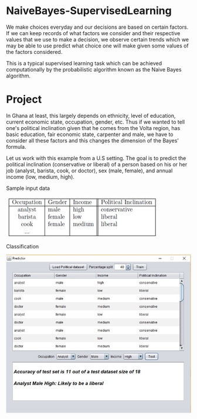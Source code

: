 # NaiveBayes-SupervisedLearning

We make choices everyday and our decisions are based on certain factors. If we can keep records of
what factors we consider and their respective values that we use to make a decision, we observe certain
trends which we may be able to use predict what choice one will make given some values of the factors
considered.

This is a typical supervised learning task which can be achieved computationally by the probabilistic
algorithm known as the Naive Bayes algorithm.

# Project
In Ghana at least, this largely depends on ethnicity, level of education, current economic state, occupation, gender, etc.
Thus if we wanted to tell one's political inclination given that he comes from the Volta region, has basic education, fair economic
state, carpenter and male, we have to consider all these factors and this changes the dimension of the
Bayes' formula.

Let us work with this example from a U.S setting. The goal is to predict the political inclination
(conservative or liberal) of a person based on his or her job (analyst, barista, cook, or doctor), sex
(male, female), and annual income (low, medium, high).

Sample input data

![alt text](https://github.com/Dna072/NaiveBayes-SupervisedLearning/blob/master/resources/nb_data.jpg)


Classification 

![alt text](https://github.com/Dna072/NaiveBayes-SupervisedLearning/blob/master/resources/nb_test.jpg)
